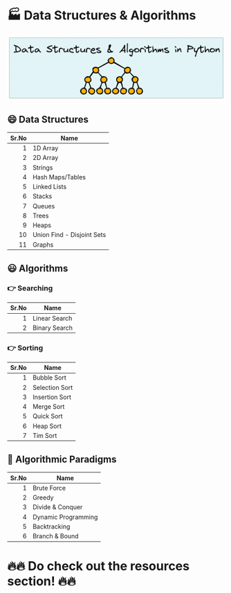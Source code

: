 # 🏭 Data Structures & Algorithms
<a href="https://anujonthemove.github.io/Data-Structures-and-Algorithms-Python/">
  <img src="https://raw.githubusercontent.com/anujonthemove/Data-Structures-and-Algorithms-Python/main/assets/images/dsa.png" width=900 alt="Data Structure and Algorithms in Python cover photo with different sections">
</a>


## 😄 Data Structures

| Sr.No | Name           |
|------:|----------------|
|      1| 1D Array       |
|      2| 2D Array       |
|      3| Strings        |
|      4|Hash Maps/Tables|
|      5|Linked Lists    |
|      6|Stacks          |
|      7|Queues          |
|      8|Trees           |
|      9|Heaps           |
|      10|Union Find - Disjoint Sets|
|      11|Graphs              |


## 😃 Algorithms

### 👉 Searching

| Sr.No | Name           |
|------:|----------------|
|   1   |Linear Search  |
|   2   |Binary Search   |


### 👉 Sorting

| Sr.No | Name           |
|------:|----------------|
|      1|Bubble Sort     |
|      2|Selection Sort  |
|      3|Insertion Sort  |
|      4|Merge Sort      |
|      5|Quick Sort      |
|      6|Heap Sort       |
|      7|Tim Sort        |


## 🤩 Algorithmic Paradigms

| Sr.No | Name              |
|------:|-------------------|
|      1| Brute Force      |
|      2| Greedy            |
|      3| Divide & Conquer  |
|      4|Dynamic Programming|
|      5|Backtracking       |
|      6|Branch & Bound     |


# 🔥🔥 Do check out the resources section! 🔥🔥